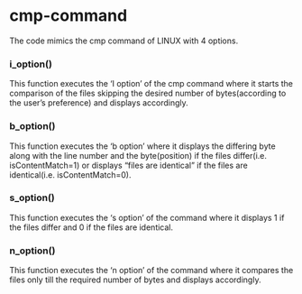# cmp-command
The code mimics the cmp command of LINUX with 4 options.
### i_option()
 This function executes the ‘I option’ of the cmp command 
where it starts the comparison of the files skipping the desired number 
of bytes(according to the user’s preference) and displays accordingly.
### b_option()
This function executes the ‘b option’ where it displays the 
differing byte along with the line number and the byte(position) if the files differ(i.e. isContentMatch=1) or displays “files are identical” if the 
files are identical(i.e. isContentMatch=0).
### s_option()
This function executes the ‘s option’ of the command 
where it displays 1 if the files differ and 0 if the files are identical. 
### n_option()
This function executes the ‘n option’ of the command 
where it compares the files only till the required number of bytes and 
displays accordingly.

